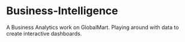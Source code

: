 # Business-Intelligence
A Business Analytics work on GlobalMart. Playing around with data to create interactive dashboards.
